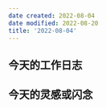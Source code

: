 ```yaml
---
date created: 2022-08-04
date modified: 2022-08-20
title: '2022-08-04'
---
```


## 今天的工作日志

## 今天的灵感或闪念

